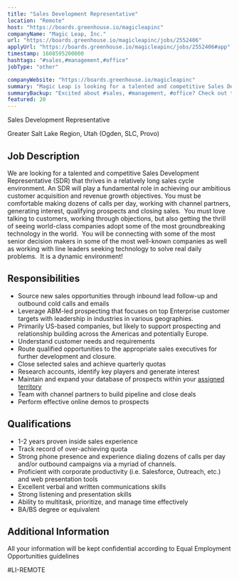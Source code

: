 ```yaml
---
title: "Sales Development Representative"
location: "Remote"
host: "https://boards.greenhouse.io/magicleapinc"
companyName: "Magic Leap, Inc."
url: "https://boards.greenhouse.io/magicleapinc/jobs/2552406"
applyUrl: "https://boards.greenhouse.io/magicleapinc/jobs/2552406#app"
timestamp: 1608595200000
hashtags: "#sales,#management,#office"
jobType: "other"

companyWebsite: "https://boards.greenhouse.io/magicleapinc"
summary: "Magic Leap is looking for a talented and competitive Sales Development Representative (SDR) that thrives in a relatively long sales cycle environment."
summaryBackup: "Excited about #sales, #management, #office? Check out this job post!"
featured: 20
---
```


Sales Development Representative 

Greater Salt Lake Region, Utah (Ogden, SLC, Provo)

## Job Description

We are looking for a talented and competitive Sales Development Representative (SDR) that thrives in a relatively long sales cycle environment. An SDR will play a fundamental role in achieving our ambitious customer acquisition and revenue growth objectives. You must be comfortable making dozens of calls per day, working with channel partners, generating interest, qualifying prospects and closing sales.  You must love talking to customers, working through objections, but also getting the thrill of seeing world-class companies adopt some of the most groundbreaking technology in the world.  You will be connecting with some of the most senior decision makers in some of the most well-known companies as well as working with line leaders seeking technology to solve real daily problems.  It is a dynamic environment!

## Responsibilities

*   Source new sales opportunities through inbound lead follow-up and outbound cold calls and emails
*   Leverage ABM-led prospecting that focuses on top Enterprise customer targets with leadership in industries in various geographies.
*   Primarily US-based companies, but likely to support prospecting and relationship building across the Americas and potentially Europe.
*   Understand customer needs and requirements
*   Route qualified opportunities to the appropriate sales executives for further development and closure.
*   Close selected sales and achieve quarterly quotas
*   Research accounts, identify key players and generate interest
*   Maintain and expand your database of prospects within your [assigned territory](https://resources.workable.com/territory-manager-job-description)
*   Team with channel partners to build pipeline and close deals
*   Perform effective online demos to prospects

## Qualifications

*   1-2 years proven inside sales experience
*   Track record of over-achieving quota
*   Strong phone presence and experience dialing dozens of calls per day and/or outbound campaigns via a myriad of channels.
*   Proficient with corporate productivity (i.e. Salesforce, Outreach, etc.) and web presentation tools
*   Excellent verbal and written communications skills
*   Strong listening and presentation skills
*   Ability to multitask, prioritize, and manage time effectively
*   BA/BS degree or equivalent

## Additional Information

All your information will be kept confidential according to Equal Employment Opportunities guidelines

#LI-REMOTE
